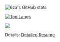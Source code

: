
![6za's GitHub stats](https://github-readme-stats.vercel.app/api?username=6za&show_icons=true&theme=tokyonight) 

[![Top Langs](https://github-readme-stats.vercel.app/api/top-langs/?username=6za&layout=compact&theme=tokyonight)](https://github.com/6za/github-readme-stats)



[<img src="https://logospng.org/wp-content/uploads/paypal.jpg">](https://www.paypal.com/donate/?hosted_button_id=Z6NRZUV9KU66G)

Details: [Detailed Resume](https://kaxios.github.io/)


